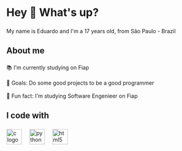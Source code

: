 <h1 align="left">Hey 👋 What's up?</h1>

###

<p align="left">My name is Eduardo and I'm a 17 years old, from São Paulo - Brazil</p>

###

<h2 align="left">About me</h2>

###

<p align="left">📚 I'm currently studying on Fiap<br><br>🎯 Goals: Do some good projects to be a good programmer<br><br>🎲 Fun fact: I'm studying Software Engenieer on Fiap</p>

###

<h2 align="left">I code with</h2>

###

<div align="left">
  <img src="https://cdn.jsdelivr.net/gh/devicons/devicon/icons/c/c-original.svg" height="40" alt="c logo"  />
  <img width="12" />
  <img src="https://cdn.jsdelivr.net/gh/devicons/devicon/icons/python/python-original.svg" height="40" alt="python logo"  />
  <img width="12" />
  <img src="https://cdn.jsdelivr.net/gh/devicons/devicon/icons/html5/html5-original.svg" height="40" alt="html5 logo"  />
</div>

###

